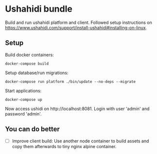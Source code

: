 # Ushahidi bundle

Build and run ushahidi platform and client. Followed setup instructions on
https://www.ushahidi.com/support/install-ushahidi#installing-on-linux.

## Setup

Build docker containers:

    docker-compose build

Setup database/run migrations:

    docker-compose run platform ./bin/update --no-deps --migrate

Start applications:

    docker-compose up

Now access ushidi on http://localhost:8081. Login with user 'admin' and
password 'admin'.

## You can do better

- [ ] Improve client build: Use another node container to build assets and copy them afterwards to tiny nginx alpine container.
